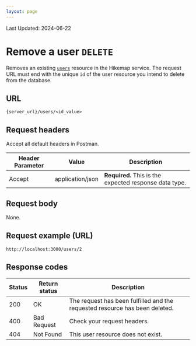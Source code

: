 ```yaml
---
layout: page
---
```

Last Updated: 2024-06-22

# Remove a user `DELETE` 

Removes an existing [`users`](users.html) resource in the Hikemap service.
The request URL must end with the unique `id` of the user resource you intend to delete from the database.

## URL
`{server_url}/users/<id_value>`

## Request headers
Accept all default headers in Postman.

| Header Parameter |  Value | Description |
| -------------- | ------ | ------------ |
| Accept | application/json | **Required.** This is the expected response data type.| 

## Request body
None.

## Request example (URL)
```
http://localhost:3000/users/2
```

## Response codes

| Status | Return status | Description |
| ------------- | ----------- | ----------- |
| 200 | OK | The request has been fulfilled and the requested resource has been deleted. |
| 400 | Bad Request | Check your request headers. |
| 404 | Not Found | This user resource does not exist. |